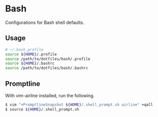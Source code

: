 # Bash

Configurations for Bash shell defaults.

## Usage

```sh
# ~/.bash_profile
source ${HOME}/.profile
source /path/to/dotfiles/bash/.profile
source ${HOME}/.bashrc
source /path/to/dotfiles/bash/.bashrc
```

## Promptline

With vim-airline installed, run the following.

```sh
$ vim "+PromptlineSnapshot ${HOME}/.shell_prompt.sh airline" +qall
$ source ${HOME}/.shell_prompt.sh
```
